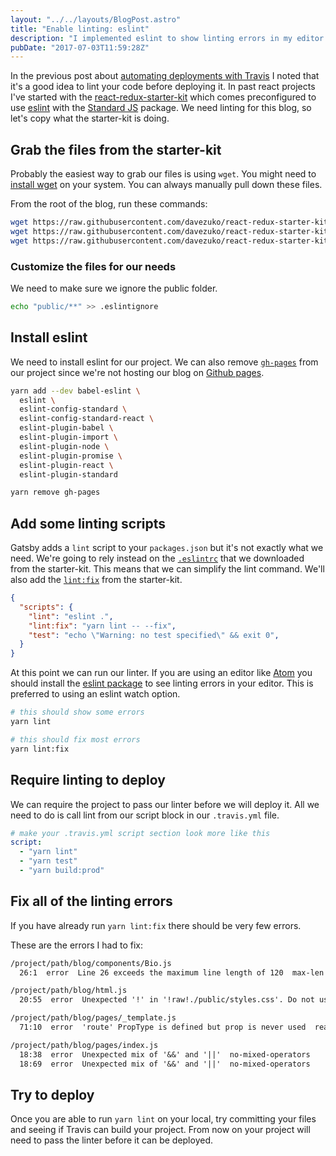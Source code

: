 ```yaml
---
layout: "../../layouts/BlogPost.astro"
title: "Enable linting: eslint"
description: "I implemented eslint to show linting errors in my editor while I worked on my blog."
pubDate: "2017-07-03T11:59:28Z"
---
```


In the previous post about [automating deployments with Travis](/deploying-travis/) I noted that it's a good idea to lint your code before deploying it. In past react projects I've started with the [react-redux-starter-kit](https://github.com/davezuko/react-redux-starter-kit) which comes preconfigured to use [eslint](http://eslint.org/) with the [Standard JS](https://standardjs.com/) package. We need linting for this blog, so let's copy what the starter-kit is doing.

## Grab the files from the starter-kit
Probably the easiest way to grab our files is using `wget`. You might need to [install wget](http://brewformulas.org/Wget) on your system. You can always manually pull down these files.

From the root of the blog, run these commands:

```bash
wget https://raw.githubusercontent.com/davezuko/react-redux-starter-kit/master/.editorconfig
wget https://raw.githubusercontent.com/davezuko/react-redux-starter-kit/master/.eslintignore
wget https://raw.githubusercontent.com/davezuko/react-redux-starter-kit/master/.eslintrc
```

### Customize the files for our needs
We need to make sure we ignore the public folder.

```bash
echo "public/**" >> .eslintignore
```
## Install eslint
We need to install eslint for our project. We can also remove [`gh-pages`](https://github.com/tschaub/gh-pages) from our project since we're not hosting our blog on [Github pages](https://pages.github.com/).

```bash
yarn add --dev babel-eslint \
  eslint \
  eslint-config-standard \
  eslint-config-standard-react \
  eslint-plugin-babel \
  eslint-plugin-import \
  eslint-plugin-node \
  eslint-plugin-promise \
  eslint-plugin-react \
  eslint-plugin-standard

yarn remove gh-pages
```

## Add some linting scripts
Gatsby adds a `lint` script to your `packages.json` but it's not exactly what we need. We're going to rely instead on the [`.eslintrc`](https://raw.githubusercontent.com/davezuko/react-redux-starter-kit/master/.eslintrc) that we downloaded from the starter-kit. This means that we can simplify the lint command. We'll also add the [`lint:fix`](https://github.com/davezuko/react-redux-starter-kit/blob/c1c4e8c3369d4d9397fa65149acbe6410892b0cf/package.json#L14) from the starter-kit.

```json
{
  "scripts": {
    "lint": "eslint .",
    "lint:fix": "yarn lint -- --fix",
    "test": "echo \"Warning: no test specified\" && exit 0",
  }
}
```

At this point we can run our linter. If you are using an editor like [Atom](https://atom.io/) you should install the [eslint package](https://atom.io/packages/eslint) to see linting errors in your editor. This is preferred to using an eslint watch option.

```bash
# this should show some errors
yarn lint

# this should fix most errors
yarn lint:fix
```

## Require linting to deploy
We can require the project to pass our linter before we will deploy it. All we need to do is call lint from our script block in our `.travis.yml` file.

```yaml
# make your .travis.yml script section look more like this
script:
  - "yarn lint"
  - "yarn test"
  - "yarn build:prod"
```

## Fix all of the linting errors
If you have already run `yarn lint:fix` there should be very few errors.

These are the errors I had to fix:

```txt
/project/path/blog/components/Bio.js
  26:1  error  Line 26 exceeds the maximum line length of 120  max-len

/project/path/blog/html.js
  20:55  error  Unexpected '!' in '!raw!./public/styles.css'. Do not use import syntax to configure webpack loaders  import/no-webpack-loader-syntax

/project/path/blog/pages/_template.js
  71:10  error  'route' PropType is defined but prop is never used  react/no-unused-prop-types

/project/path/blog/pages/index.js
  18:38  error  Unexpected mix of '&&' and '||'  no-mixed-operators
  18:69  error  Unexpected mix of '&&' and '||'  no-mixed-operators
```

## Try to deploy
Once you are able to run `yarn lint` on your local, try committing your files and seeing if Travis can build your project. From now on your project will need to pass the linter before it can be deployed.
